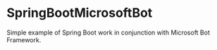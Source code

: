 # SpringBootMicrosoftBot

Simple example of Spring Boot work in conjunction with Microsoft Bot Framework.